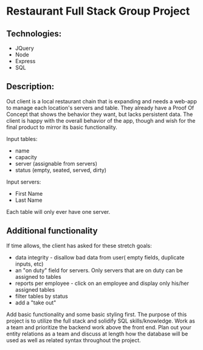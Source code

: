 Restaurant Full Stack Group Project
===================================

Technologies:
-------------
* JQuery
* Node
* Express
* SQL

Description:
------------
Out client is a local restaurant chain that is expanding and needs a web-app to manage each location's servers and table. They already have a Proof Of Concept that shows the behavior they want, but lacks persistent data. The client is happy with the overall behavior of the app, though and wish for the final product to mirror its basic functionality.

Input tables:
* name
* capacity
* server (assignable from servers)
* status (empty, seated, served, dirty)

Input servers:
* First Name
* Last Name

Each table will only ever have one server.

Additional functionality
------------------------
If time allows, the client has asked for these stretch goals:
* data integrity - disallow bad data from user( empty fields, duplicate inputs, etc)
* an "on duty" field for servers. Only servers that are on duty can be assigned to tables
* reports per employee - click on an employee and display only his/her assigned tables
* filter tables by status
* add a "take out"

Add basic functionality and some basic styling first. The purpose of this project is to utilize the full stack and solidify SQL skills/knowledge. Work as a team and prioritize the backend work above the front end. Plan out your entity relations as a team and discuss at length how the database will be used as well as related syntax throughout the project.

